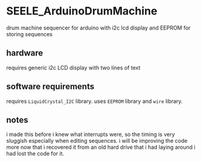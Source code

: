 # SEELE_ArduinoDrumMachine
drum machine sequencer for arduino with i2c lcd display and EEPROM for storing sequences

## hardware

requires generic i2c LCD display with two lines of text

## software requirements

requires ```LiquidCrystal_I2C``` library. uses ```EEPROM``` library and ```wire``` library.

## notes

i made this before i knew what interrupts were, so the timing is very sluggish especially when editing sequences. i will be improving the code more now that i recovered it from an old hard drive that i had laying around i had lost the code for it.
